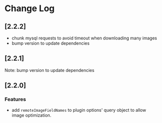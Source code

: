 # Change Log

## [2.2.2]

- chunk mysql requests to avoid timeout when downloading many images
- bump version to update dependencies

## [2.2.1]

Note: bump version to update dependencies

## [2.2.0]

### Features

- add `remoteImageFieldNames` to plugin options' query object to allow image optimization.
